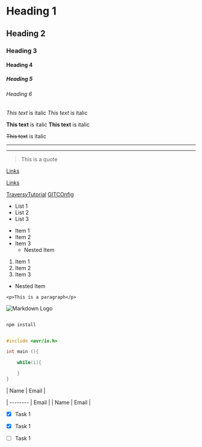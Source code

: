 <!-- Headings -->
# Heading 1
## Heading 2
### Heading 3
#### Heading 4
##### Heading 5
###### Heading 6

<!-- Italics -->
*This text* is italic
_This text_ is italic

<!-- Strong -->
**This text** is italic
__This text__ is italic

<!-- Strikethrough -->
~~This text~~ is italic

<!-- Horizontal Rule -->
---
___

<!-- Blockquote -->
> This is a quote

<!-- Links -->
[Links](http://www.google.com)

[Links](http://www.google.com "Title")

[TraversyTutorial](https://www.youtube.com/watch?v=HUBNt18RFbo)
[GITCOnfig](https://www.youtube.com/watch?v=gpPnTodCMiU)

<!-- Unordered Lists -->
* List 1
* List 2
* List 3

<!-- Unordered Lists -->
* Item 1
* Item 2
* Item 3
  * Nested Item

<!-- Ordered Lists -->
1. Item 1
1. Item 2
1. Item 3
  * Nested Item

<!-- Inline Code Block -->
`<p>This is a paragraph</p>` <!--Backticks-->

<!-- Images -->
![Markdown Logo](https://markdown-here.com/img/icon256.png)

<!-- Github Markdown -->

<!-- Code blocks-->
```bash

npm install


```

``` C <!--Write language-->

#include <avr/io.h>

int main (){

    while(1){

    }
}

```

<!--Tables-->

| Name | Email |

| -------- | Email |
| Name | Email |

<!--Task list-->
* [x] Task 1
* [x] Task 1
* [ ] Task 1

